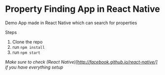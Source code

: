 # Property Finding App in React Native

Demo App made in React Native which can search for properties

Steps

1. Clone the repo
1. run ``` npm install ```
1. run ``` npm start ```

*Make sure to check (React Native)[http://facebook.github.io/react-native/] if you have everything setup*